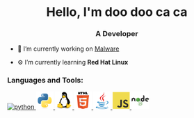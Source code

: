 <h1 align="center">Hello, I'm doo doo ca ca</h1>
<h3 align="center">A Developer</h3>

- 📖 I’m currently working on [Malware](https://github.com/Doodoocaca/MalwareTesting)

- ⚙️ I’m currently learning **Red Hat Linux**


<h3 align="left">Languages and Tools:</h3>
<a href="https://en.wikipedia.org/wiki/Lua_(programming_language)" target="_blank"> <img src="https://upload.wikimedia.org/wikipedia/commons/thumb/c/cf/Lua-Logo.svg/1200px-Lua-Logo.svg.png" alt="python" width="40" height="40"/> </a> <a href="https://www.python.org" target="_blank"> <img src="https://raw.githubusercontent.com/devicons/devicon/master/icons/python/python-original.svg" alt="python" width="40" height="40"/> </a> <a href="https://www.linux.org/" target="_blank"> <img src="https://raw.githubusercontent.com/devicons/devicon/master/icons/linux/linux-original.svg" alt="linux" width="40" height="40"/> </a> <a href="https://www.w3.org/html/" target="_blank"> <img src="https://raw.githubusercontent.com/devicons/devicon/master/icons/html5/html5-original-wordmark.svg" alt="html5" width="40" height="40"/> </a> <a href="https://www.java.com" target="_blank"> <img src="https://raw.githubusercontent.com/devicons/devicon/master/icons/java/java-original.svg" alt="java" width="40" height="40"/> </a> <a href="https://developer.mozilla.org/en-US/docs/Web/JavaScript" target="_blank"> <img src="https://raw.githubusercontent.com/devicons/devicon/master/icons/javascript/javascript-original.svg" alt="javascript" width="40" height="40"/> </a> <a href="https://www.mongodb.com/" target="_blank"> <img src="https://raw.githubusercontent.com/devicons/devicon/master/icons/nodejs/nodejs-original-wordmark.svg" alt="nodejs" width="40" height="40"/> </a> </p>
